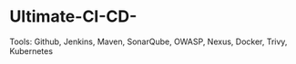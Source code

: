 # Ultimate-CI-CD-
Tools: Github, Jenkins, Maven, SonarQube, OWASP, Nexus, Docker, Trivy, Kubernetes
